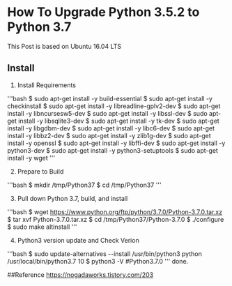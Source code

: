 # How To Upgrade Python 3.5.2 to Python 3.7

This Post is based on Ubuntu 16.04 LTS

## Install

1. Install Requirements

'''bash
$ sudo apt-get install -y build-essential
$ sudo apt-get install -y checkinstall
$ sudo apt-get install -y libreadline-gplv2-dev
$ sudo apt-get install -y libncursesw5-dev
$ sudo apt-get install -y libssl-dev
$ sudo apt-get install -y libsqlite3-dev
$ sudo apt-get install -y tk-dev
$ sudo apt-get install -y libgdbm-dev
$ sudo apt-get install -y libc6-dev
$ sudo apt-get install -y libbz2-dev
$ sudo apt-get install -y zlib1g-dev
$ sudo apt-get install -y openssl
$ sudo apt-get install -y libffi-dev
$ sudo apt-get install -y python3-dev
$ sudo apt-get install -y python3-setuptools
$ sudo apt-get install -y wget
'''

2. Prepare to Build

'''bash
$ mkdir /tmp/Python37
$ cd /tmp/Python37
'''

3. Pull down Python 3.7, build, and install

'''bash
$ wget https://www.python.org/ftp/python/3.7.0/Python-3.7.0.tar.xz
$ tar xvf Python-3.7.0.tar.xz
$ cd /tmp/Python37/Python-3.7.0
$ ./configure
$ sudo make altinstall
'''

4. Python3 version update and Check Verion

'''bash
$ sudo update-alternatives --install /usr/bin/python3 python /usr/local/bin/python3.7 10
$ python3 -V
#Python3.7.0
'''
done.

##Reference
https://nogadaworks.tistory.com/203
